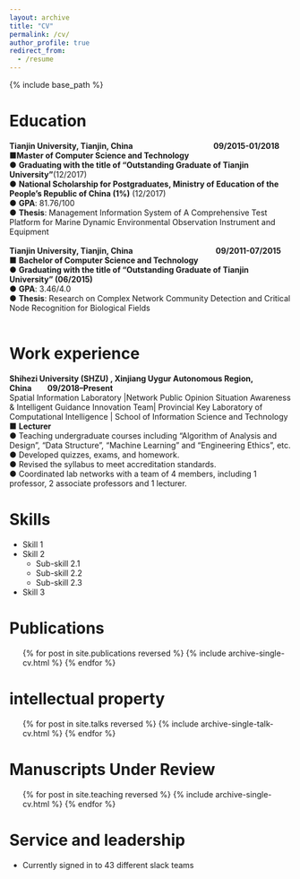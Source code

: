 ```yaml
---
layout: archive
title: "CV"
permalink: /cv/
author_profile: true
redirect_from:
  - /resume
---
```


{% include base_path %}

Education
======
**Tianjin University, Tianjin, China** &emsp;&emsp;&emsp;&emsp;&emsp;&emsp;&emsp;&emsp;&emsp;&emsp;**09/2015-01/2018**<br>
■**Master of Computer Science and Technology**                                         <br>
● **Graduating with the title of “Outstanding Graduate of Tianjin University”**(12/2017)<br>
● **National Scholarship for Postgraduates, Ministry of Education of the People’s Republic of China (1%)** (12/2017)<br>
● **GPA**: 81.76/100<br>
● **Thesis**: Management Information System of A Comprehensive Test Platform for Marine Dynamic Environmental Observation Instrument and Equipment<br>
<br>
**Tianjin University, Tianjin, China** &emsp;&emsp;&emsp;&emsp;&emsp;&emsp;&emsp;&emsp;&emsp;&emsp; **09/2011-07/2015**<br>
■ **Bachelor of Computer Science and Technology**                                       <br>
● **Graduating with the title of “Outstanding Graduate of Tianjin University” (06/2015)**<br>
● **GPA**: 3.46/4.0<br>
● **Thesis**: Research on Complex Network Community Detection and Critical Node Recognition for Biological Fields<br>
<br>

Work experience
======
**Shihezi University (SHZU) , Xinjiang Uygur Autonomous Region, China&emsp;&emsp;09/2018–Present**<br>
Spatial Information Laboratory |Network Public Opinion Situation Awareness & Intelligent Guidance Innovation Team| Provincial Key Laboratory of Computational Intelligence | School of Information Science and Technology<br>
■ **Lecturer**          <br>
● Teaching undergraduate courses including “Algorithm of Analysis and Design”, “Data Structure”, “Machine Learning” and “Engineering Ethics”, etc.<br>
● Developed quizzes, exams, and homework.<br>
● Revised the syllabus to meet accreditation standards.<br>
● Coordinated lab networks with a team of 4 members, including 1 professor, 2 associate professors and 1 lecturer.<br>

  
Skills
======
* Skill 1
* Skill 2
  * Sub-skill 2.1
  * Sub-skill 2.2
  * Sub-skill 2.3
* Skill 3

Publications
======
  <ul>{% for post in site.publications reversed %}
    {% include archive-single-cv.html %}
  {% endfor %}</ul>
  
intellectual property
======
  <ul>{% for post in site.talks reversed %}
    {% include archive-single-talk-cv.html  %}
  {% endfor %}</ul>
  
Manuscripts Under Review
======
  <ul>{% for post in site.teaching reversed %}
    {% include archive-single-cv.html %}
  {% endfor %}</ul>
  
Service and leadership
======
* Currently signed in to 43 different slack teams
